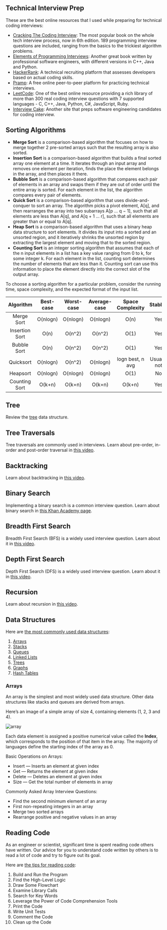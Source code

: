 ## Technical Interview Prep

These are the best online resources that I used while preparing for technical coding interviews:

* [Cracking The Coding Interview](http://www.crackingthecodinginterview.com/): The most popular book on the whole tech interview process, now in 6th edition. 189 programming interview questions are included, ranging from the basics to the trickiest algorithm problems.
* [Elements of Programming Interviews](http://elementsofprogramminginterviews.com/): Another great book written by professional software engineers, with different versions in C++, Java and Python.
* [HackerRank](https://www.hackerrank.com/): A technical recruiting platform that assesses developers based on actual coding skills.
* [Pramp](https://www.pramp.com/): A free online peer-to-peer platform for practicing technical interviews.
* [LeetCode](https://leetcode.com/): One of the best online resource providing a rich library of more than 300 real coding interview questions with 7 supported languages - C, C++, Java, Python, C#, JavaScript, Ruby.
* [Interview Cake](https://www.interviewcake.com/): Another site that preps software engineering candidates for coding interview.

## Sorting Algorithms

* **Merge Sort** is a comparison-based algorithm that focuses on how to merge together 2 pre-sorted arrays such that the resulting array is also sorted.
* **Insertion Sort** is a comparison-based algorithm that builds a final sorted array one element at a time. It iterates through an input array and removes one element per iteration, finds the place the element belongs in the array, and then places it there.
* **Bubble Sort** is a comparison​-based algorithm that compares each pair of elements in an array and swaps them if they are out of order until the entire array is sorted. For each element in the list, the algorithm compares every pair of elements.
* **Quick Sort** is a comparison-based algorithm that uses divide-and-conquer to sort an array. The algorithm picks a pivot element, A[q], and then rearranges the array into two subarrays A[p … q − 1], such that all elements are less than A[q], and A[q + 1 … r], such that all elements are greater than or equal to A[q].
* **Heap Sort** is a comparison-based algorithm that uses a binary heap data structure to sort elements. It divides its input into a sorted and an unsorted region, and it iteratively shrinks the unsorted region by extracting the largest element and moving that to the sorted region.
* **Counting Sort** is an integer sorting algorithm that assumes that each of the n input elements in a list has a key value ranging from 0 to k, for some integer k. For each element in the list, counting sort determines the number of elements that are less than it. Counting sort can use this information to place the element directly into the correct slot of the output array.

To choose a sorting algorithm for a particular problem, consider the running time, space complexity, and the expected format of the input list.

|    Algorithm   | Best-case | Worst-case | Average-case | Space Complexity |   Stable?   |
|:--------------:|:---------:|:----------:|:------------:|:----------------:|:-----------:|
|   Merge Sort   |  O(nlogn) |  O(nlogn)  |   O(nlogn)   |       O(n)       |     Yes     |
| Insertion Sort |    O(n)   |   O(n^2)   |    O(n^2)    |       O(1)       |     Yes     |
|   Bubble Sort  |    O(n)   |   O(n^2)   |    O(n^2)    |       O(1)       |     Yes     |
|    Quicksort   |  O(nlogn) |   O(n^2)   |   O(nlogn)   | logn best, n avg | Usually not |
|    Heapsort    |  O(nlogn) |  O(nlogn)  |   O(nlogn)   |       O(1)       |      No     |
|  Counting Sort |   O(k+n)  |   O(k+n)   |    O(k+n)    |      O(k+n)      |     Yes     |

## Tree

Review the [tree](https://www.coursera.org/lecture/data-structures/trees-95qda) data structure.

## Tree Traversals

Tree traversals are commonly used in interviews. Learn about pre-order, in-order and post-order traversal in [this video](https://www.coursera.org/lecture/data-structures/tree-traversal-fr51b).

## Backtracking

Learn about backtracking in [this video](https://www.youtube.com/watch?v=gBC_Fd8EE8A).

## Binary Search

Implementing a binary search is a common interview question. Learn about binary search in [this Khan Academy page](https://www.khanacademy.org/computing/computer-science/algorithms/binary-search/a/binary-search).

## Breadth First Search

Breadth First Search (BFS) is a widely used interview question. Learn about it in [this video](https://www.coursera.org/lecture/algorithms-part2/breadth-first-search-DjaET).

## Depth First Search

Depth First Search (DFS) is a widely used interview question. Learn about it in [this video](https://www.coursera.org/lecture/algorithms-part2/depth-first-search-mW9aG).

## Recursion

Learn about recursion in [this video](https://www.coursera.org/lecture/principles-of-computing-2/recursion-ccrwD).

## Data Structures

Here are [the most commonly used data structures](https://www.freecodecamp.org/news/the-top-data-structures-you-should-know-for-your-next-coding-interview-36af0831f5e3/):

1. [Arrays](#arrays)
2. [Stacks](#stacks)
3. [Queues](#queues)
4. [Linked Lists](#linked-lists)
5. [Trees](#trees)
6. [Graphs](#graphs)
7. [Hash Tables](#hash-tables)

### Arrays

An array is the simplest and most widely used data structure. Other data structures like stacks and queues are derived from arrays.

Here’s an image of a simple array of size 4, containing elements (1, 2, 3 and 4).

![array](https://github.com/khanhnamle1994/technical-interview-prep/blob/master/assets/array.png)

Each data element is assigned a positive numerical value called the **Index**, which corresponds to the position of that item in the array. The majority of languages define the starting index of the array as 0.

Basic Operations on Arrays:
* Insert — Inserts an element at given index
* Get — Returns the element at given index
* Delete — Deletes an element at given index
* Size — Get the total number of elements in array

Commonly Asked Array Interview Questions:
* Find the second minimum element of an array
* First non-repeating integers in an array
* Merge two sorted arrays
* Rearrange positive and negative values in an array

## Reading Code

As an engineer or scientist, significant time is spent reading code others have written. Our advice for you to understand code written by others is to read a lot of code and try to figure out its goal.

Here are [the tips for reading code](https://wiki.c2.com/?TipsForReadingCode):
1. Build and Run the Program
2. Find the High-Level Logic
3. Draw Some Flowchart
4. Examine Library Calls
5. Search for Key Words
6. Leverage the Power of Code Comprehension Tools
7. Print the Code
8. Write Unit Tests
9. Comment the Code
10. Clean up the Code
